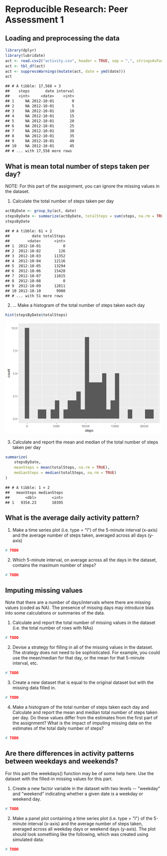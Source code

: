# Reproducible Research: Peer Assessment 1


## Loading and preprocessing the data


```r
library(dplyr)
library(lubridate)
act <- read.csv2("activity.csv", header = TRUE, sep = ",", stringsAsFactors = FALSE)
act <- tbl_df(act) 
act <- suppressWarnings(mutate(act, date = ymd(date)))
act
```

```
## # A tibble: 17,568 × 3
##    steps       date interval
##    <int>     <date>    <int>
## 1     NA 2012-10-01        0
## 2     NA 2012-10-01        5
## 3     NA 2012-10-01       10
## 4     NA 2012-10-01       15
## 5     NA 2012-10-01       20
## 6     NA 2012-10-01       25
## 7     NA 2012-10-01       30
## 8     NA 2012-10-01       35
## 9     NA 2012-10-01       40
## 10    NA 2012-10-01       45
## # ... with 17,558 more rows
```

## What is mean total number of steps taken per day?
NOTE: For this part of the assignment, you can ignore the missing values in the dataset.
 
1. Calculate the total number of steps taken per day


```r
actByDate <- group_by(act, date)
stepsByDate <- summarize(actByDate, totalSteps = sum(steps, na.rm = TRUE))
stepsByDate
```

```
## # A tibble: 61 × 2
##          date totalSteps
##        <date>      <int>
## 1  2012-10-01          0
## 2  2012-10-02        126
## 3  2012-10-03      11352
## 4  2012-10-04      12116
## 5  2012-10-05      13294
## 6  2012-10-06      15420
## 7  2012-10-07      11015
## 8  2012-10-08          0
## 9  2012-10-09      12811
## 10 2012-10-10       9900
## # ... with 51 more rows
```

2. ... Make a histogram of the total number of steps taken each day


```r
hist(stepsByDate$totalSteps)
```

![](PA1_template_files/figure-html/unnamed-chunk-2-1.png)<!-- -->

3. Calculate and report the mean and median of the total number of steps taken per day


```r
summarize(
    stepsByDate,
    meanSteps = mean(totalSteps, na.rm = TRUE),
    medianSteps = median(totalSteps, na.rm = TRUE)
)
```

```
## # A tibble: 1 × 2
##   meanSteps medianSteps
##       <dbl>       <int>
## 1   9354.23       10395
```

## What is the average daily activity pattern?

1. Make a time series plot (i.e. type = "l") of the 5-minute interval (x-axis) and the average number of steps taken, averaged across all days (y-axis)


```r
# TODO
```

2. Which 5-minute interval, on average across all the days in the dataset, contains the maximum number of steps?


```r
# TODO
```

## Imputing missing values

Note that there are a number of days/intervals where there are missing values (coded as NA). The presence of missing days may introduce bias into some calculations or summaries of the data.

1. Calculate and report the total number of missing values in the dataset (i.e. the total number of rows with NAs)


```r
# TODO
```

2. Devise a strategy for filling in all of the missing values in the dataset. The strategy does not need to be sophisticated. For example, you could use the mean/median for that day, or the mean for that 5-minute interval, etc.


```r
# TODO
```

3. Create a new dataset that is equal to the original dataset but with the missing
 data filled in.


```r
# TODO
```

4. Make a histogram of the total number of steps taken each day and Calculate and report the mean and median total number of steps taken per day. Do these values differ from the estimates from the first part of the assignment? What is the impact of imputing missing data on the estimates of the total daily number of steps?


```r
# TODO
```

## Are there differences in activity patterns between weekdays and weekends?

For this part the weekdays() function may be of some help here. Use the dataset with the filled-in missing values for this part.

1. Create a new factor variable in the dataset with two levels -- "weekday" and "weekend" indicating whether a given date is a weekday or weekend day.


```r
# TODO
```

2. Make a panel plot containing a time series plot (i.e. type = "l") of the 5-minute interval (x-axis) and the average number of steps taken, averaged across all weekday days or weekend days (y-axis). The plot should look something like the following, which was created using simulated data:


```r
# TODO
```
